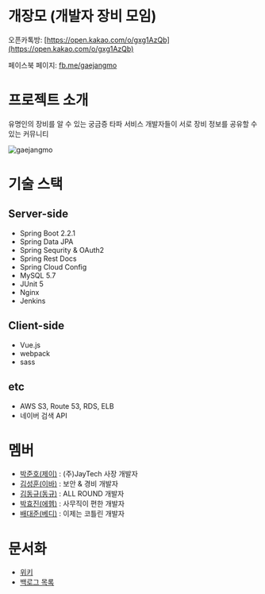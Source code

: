# **개장모 (개발자 장비 모임)**

오픈카톡방: [https://open.kakao.com/o/gxg1AzQb](https://open.kakao.com/o/gxg1AzQb)

페이스북 페이지: [fb.me/gaejangmo](http://fb.me/gaejangmo)

# 프로젝트 소개
유명인의 장비를 알 수 있는 궁금증 타파 서비스
개발자들이 서로 장비 정보를 공유할 수 있는 커뮤니티

![gaejangmo](https://user-images.githubusercontent.com/43020390/71501642-fbac1200-28ae-11ea-8531-d27ffb3fedad.gif)


# 기술 스택

## **Server-side**

- Spring Boot 2.2.1
- Spring Data JPA
- Spring Sequrity & OAuth2
- Spring Rest Docs
- Spring Cloud Config
- MySQL 5.7
- JUnit 5
- Nginx
- Jenkins

## **Client-side**

- Vue.js
- webpack
- sass

## etc
- AWS S3, Route 53, RDS, ELB
- 네이버 검색 API

# 멤버
- [박준호(제이)](https://github.com/JunHoPark93) : (주)JayTech 사장 개발자 
- [김성훈(이바)](https://github.com/seonghun127) : 보안 & 경비 개발자
- [김동규(동규)](https://github.com/kmdngyu) : ALL ROUND 개발자
- [박효진(에헴)](https://github.com/dasistHYOJIN) : 사무직이 편한 개발자
- [배대준(베디)](https://github.com/dpudpu) : 이제는 코틀린 개발자

# 문서화
- [위키](https://github.com/gae-jang-mo/app/wiki)
- [백로그 목록](https://docs.google.com/spreadsheets/d/1KDEKHIAin6WSrdNwa5PJygZp8RDuVn13-rkP_qWHSKg/edit?folder=0AOL71m5ijy3UUk9PVA#gid=0)
